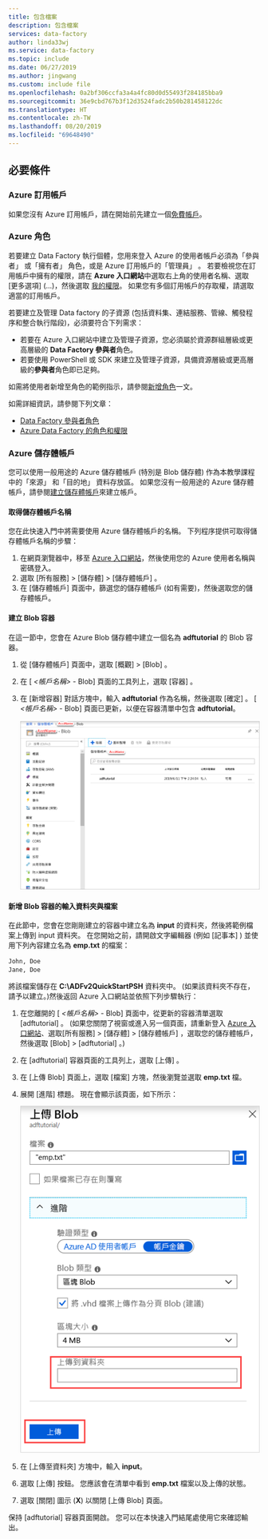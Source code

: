 ```yaml
---
title: 包含檔案
description: 包含檔案
services: data-factory
author: linda33wj
ms.service: data-factory
ms.topic: include
ms.date: 06/27/2019
ms.author: jingwang
ms.custom: include file
ms.openlocfilehash: 0a2bf306ccfa3a4a4fc80d0d55493f284185bba9
ms.sourcegitcommit: 36e9cbd767b3f12d3524fadc2b50b281458122dc
ms.translationtype: HT
ms.contentlocale: zh-TW
ms.lasthandoff: 08/20/2019
ms.locfileid: "69648490"
---
```

## <a name="prerequisites"></a>必要條件

### <a name="azure-subscription"></a>Azure 訂用帳戶
如果您沒有 Azure 訂用帳戶，請在開始前先建立一個[免費帳戶](https://azure.microsoft.com/free/)。

### <a name="azure-roles"></a>Azure 角色
若要建立 Data Factory 執行個體，您用來登入 Azure 的使用者帳戶必須為「參與者」  或「擁有者」  角色，或是 Azure 訂用帳戶的「管理員」  。 若要檢視您在訂用帳戶中擁有的權限，請在 **Azure 入口網站**中選取右上角的使用者名稱、選取 [更多選項]  (...)，然後選取 [我的權限](https://portal.azure.com)。 如果您有多個訂用帳戶的存取權，請選取適當的訂用帳戶。

若要建立及管理 Data factory 的子資源 (包括資料集、連結服務、管線、觸發程序和整合執行階段)，必須要符合下列需求：

- 若要在 Azure 入口網站中建立及管理子資源，您必須屬於資源群組層級或更高層級的 **Data Factory 參與者**角色。
- 若要使用 PowerShell 或 SDK 來建立及管理子資源，具備資源層級或更高層級的**參與者**角色即已足夠。

如需將使用者新增至角色的範例指示，請參閱[新增角色](../articles/billing/billing-add-change-azure-subscription-administrator.md)一文。

如需詳細資訊，請參閱下列文章：

- [Data Factory 參與者角色](../articles/role-based-access-control/built-in-roles.md#data-factory-contributor)
- [Azure Data Factory 的角色和權限](../articles/data-factory/concepts-roles-permissions.md)

### <a name="azure-storage-account"></a>Azure 儲存體帳戶
您可以使用一般用途的 Azure 儲存體帳戶 (特別是 Blob 儲存體) 作為本教學課程中的「來源」  和「目的地」  資料存放區。 如果您沒有一般用途的 Azure 儲存體帳戶，請參閱[建立儲存體帳戶](../articles/storage/common/storage-quickstart-create-account.md)來建立帳戶。 

#### <a name="get-the-storage-account-name"></a>取得儲存體帳戶名稱
您在此快速入門中將需要使用 Azure 儲存體帳戶的名稱。 下列程序提供可取得儲存體帳戶名稱的步驟： 

1. 在網頁瀏覽器中，移至 [Azure 入口網站](https://portal.azure.com)，然後使用您的 Azure 使用者名稱與密碼登入。
2. 選取 [所有服務]   > [儲存體]   > [儲存體帳戶]  。
3. 在 [儲存體帳戶]  頁面中，篩選您的儲存體帳戶 (如有需要)，然後選取您的儲存體帳戶。 

#### <a name="create-a-blob-container"></a>建立 Blob 容器
在這一節中，您會在 Azure Blob 儲存體中建立一個名為 **adftutorial** 的 Blob 容器。

1. 從 [儲存體帳戶] 頁面中，選取 [概觀]   > [Blob]  。
2. 在 [ *\<帳戶名稱>*  - Blob]  頁面的工具列上，選取 [容器]  。
3. 在 [新增容器]  對話方塊中，輸入 **adftutorial** 作為名稱，然後選取 [確定]  。 [ *\<帳戶名稱>*  - Blob]  頁面已更新，以便在容器清單中包含 **adftutorial**。

   ![容器清單](media/data-factory-quickstart-prerequisites/list-of-containers.png)

#### <a name="add-an-input-folder-and-file-for-the-blob-container"></a>新增 Blob 容器的輸入資料夾與檔案
在此節中，您會在您剛剛建立的容器中建立名為 **input** 的資料夾，然後將範例檔案上傳到 input 資料夾。 在您開始之前，請開啟文字編輯器 (例如 [記事本]  ) 並使用下列內容建立名為 **emp.txt** 的檔案：

```emp.txt
John, Doe
Jane, Doe
```

將該檔案儲存在 **C:\ADFv2QuickStartPSH** 資料夾中。 (如果該資料夾不存在，請予以建立。)然後返回 Azure 入口網站並依照下列步驟執行：

1. 在您離開的 [ *\<帳戶名稱>*  - Blob]  頁面中，從更新的容器清單選取 [adftutorial]  。 (如果您關閉了視窗或進入另一個頁面，請重新登入 [Azure 入口網站](https://portal.azure.com)、選取[所有服務]   > [儲存體]   > [儲存體帳戶]  ，選取您的儲存體帳戶，然後選取 [Blob]   > [adftutorial]  。)
2. 在 [adftutorial]  容器頁面的工具列上，選取 [上傳]  。
3. 在 [上傳 Blob]  頁面上，選取 [檔案]  方塊，然後瀏覽並選取 **emp.txt** 檔。
4. 展開 [進階]  標題。 現在會顯示該頁面，如下所示：

   ![選取進階連結](media/data-factory-quickstart-prerequisites/upload-blob-advanced.png)
5. 在 [上傳至資料夾]  方塊中，輸入 **input**。
6. 選取 [上傳]  按鈕。 您應該會在清單中看到 **emp.txt** 檔案以及上傳的狀態。
7. 選取 [關閉]  圖示 (**X**) 以關閉 [上傳 Blob]  頁面。

保持 [adftutorial]  容器頁面開啟。 您可以在本快速入門結尾處使用它來確認輸出。
